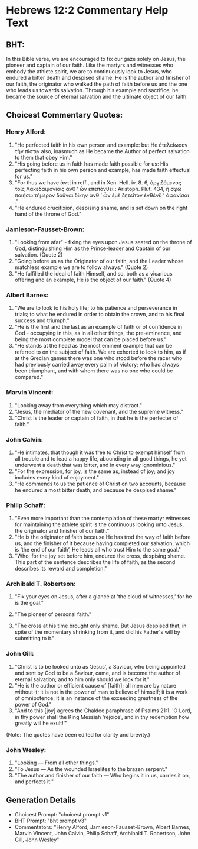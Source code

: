 # Hebrews 12:2 Commentary Help Text

## BHT:
In this Bible verse, we are encouraged to fix our gaze solely on Jesus, the pioneer and captain of our faith. Like the martyrs and witnesses who embody the athlete spirit, we are to continuously look to Jesus, who endured a bitter death and despised shame. He is the author and finisher of our faith, the originator who walked the path of faith before us and the one who leads us towards salvation. Through his example and sacrifice, he became the source of eternal salvation and the ultimate object of our faith.

## Choicest Commentary Quotes:
### Henry Alford:
1. "He perfected faith in his own person and example: but He ἐτελείωσεν τὴν πίστιν also, inasmuch as He became the Author of perfect salvation to them that obey Him." 
2. "His going before us in faith has made faith possible for us: His perfecting faith in his own person and example, has made faith effectual for us."
3. "For thus we have ἀντί in reff., and in Xen. Hell. iv. 8. 6, ὀργιζόμενος τοῖς Λακεδαιμονίοις ἀνθ ʼ ὧν ἐπεπόνθει : Aristoph. Plut. 434, ἢ σφὼ ποιήσω τήμερον δοῦναι δίκην ἀνθ ʼ ὦν ἐμὲ ζητεῖτον ἐνθένδ ʼ ἀφανίσαι ."
4. "He endured crucifixion, despising shame, and is set down on the right hand of the throne of God."

### Jamieson-Fausset-Brown:
1. "Looking from afar" - fixing the eyes upon Jesus seated on the throne of God, distinguishing Him as the Prince-leader and Captain of our salvation. (Quote 2)
2. "Going before us as the Originator of our faith, and the Leader whose matchless example we are to follow always." (Quote 2)
3. "He fulfilled the ideal of faith Himself, and so, both as a vicarious offering and an example, He is the object of our faith." (Quote 4)

### Albert Barnes:
1. "We are to look to his holy life; to his patience and perseverance in trials; to what he endured in order to obtain the crown, and to his final success and triumph."
2. "He is the first and the last as an example of faith or of confidence in God - occupying in this, as in all other things, the pre-eminence, and being the most complete model that can be placed before us."
3. "He stands at the head as the most eminent example that can be referred to on the subject of faith. We are exhorted to look to him, as if at the Grecian games there was one who stood before the racer who had previously carried away every palm of victory; who had always been triumphant, and with whom there was no one who could be compared."

### Marvin Vincent:
1. "Looking away from everything which may distract." 
2. "Jesus, the mediator of the new covenant, and the supreme witness."
3. "Christ is the leader or captain of faith, in that he is the perfecter of faith."

### John Calvin:
1. "He intimates, that though it was free to Christ to exempt himself from all trouble and to lead a happy life, abounding in all good things, he yet underwent a death that was bitter, and in every way ignominious."
2. "For the expression, for joy, is the same as, instead of joy; and joy includes every kind of enjoyment."
3. "He commends to us the patience of Christ on two accounts, because he endured a most bitter death, and because he despised shame."

### Philip Schaff:
1. "Even more important than the contemplation of these martyr witnesses for maintaining the athlete spirit is the continuous looking unto Jesus, the originator and finisher of our faith."
2. "He is the originator of faith because He has trod the way of faith before us, and the finisher of it because having completed our salvation, which is ‘the end of our faith’, He leads all who trust Him to the same goal."
3. "Who, for the joy set before him, endured the cross, despising shame. This part of the sentence describes the life of faith, as the second describes its reward and completion."

### Archibald T. Robertson:
1. "Fix your eyes on Jesus, after a glance at 'the cloud of witnesses,' for he is the goal." 

2. "The pioneer of personal faith." 

3. "The cross at his time brought only shame. But Jesus despised that, in spite of the momentary shrinking from it, and did his Father's will by submitting to it."

### John Gill:
1. "Christ is to be looked unto as 'Jesus', a Saviour, who being appointed and sent by God to be a Saviour, came, and is become the author of eternal salvation; and to him only should we look for it."
2. "He is the author or efficient cause of [faith]; all men are by nature without it; it is not in the power of man to believe of himself; it is a work of omnipotence; it is an instance of the exceeding greatness of the power of God."
3. "And to this [joy] agrees the Chaldee paraphrase of Psalms 21:1. 'O Lord, in thy power shall the King Messiah 'rejoice', and in thy redemption how greatly will he exult!'"

(Note: The quotes have been edited for clarity and brevity.)

### John Wesley:
1. "Looking — From all other things."
2. "To Jesus — As the wounded Israelites to the brazen serpent."
3. "The author and finisher of our faith — Who begins it in us, carries it on, and perfects it."


## Generation Details
- Choicest Prompt: "choicest prompt v1"
- BHT Prompt: "bht prompt v3"
- Commentators: "Henry Alford, Jamieson-Fausset-Brown, Albert Barnes, Marvin Vincent, John Calvin, Philip Schaff, Archibald T. Robertson, John Gill, John Wesley"
